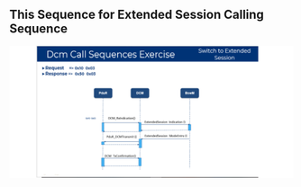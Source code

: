 ## This Sequence for Extended Session Calling Sequence 
<p align="center">
  <img width="1200" src="Sequence.png ">
</p>

